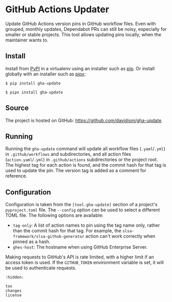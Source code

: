 # GitHub Actions Updater

Update GitHub Actions version pins in GitHub workflow files. Even with grouped,
monthly updates, Dependabot PRs can still be noisy, especially for smaller or
stable projects. This tool allows updating pins locally, when the maintainer
wants to.

## Install

Install from [PyPI] in a virtualenv using an installer such as [pip]. Or install
globally with an installer such as [pipx]:

[PyPI]: https://pypi.org/project/gha-update/
[pip]: https://pip.pypa.io
[pipx]: https://pipx.pypa.io

```
$ pip install gha-update
```

```
$ pipx install gha-update
```

## Source

The project is hosted on GitHub: <https://github.com/davidism/gha-update>.

## Running

Running the `gha-update` command will update all workflow files
(`.yaml`/`.yml`) in `.github/workflows` and subdirectories, and all action
files (`action.yaml`/`.yml`) in `.github/actions` subdirectories or the
project root. The highest tag for each action is found, and the commit hash for
that tag is used to update the pin. The version tag is added as a comment for
reference.

## Configuration

Configuration is taken from the `[tool.gha-update]` section of a project's
`pyproject.toml` file. The `--config` option can be used to select a different
TOML file. The following options are available:

-   `tag-only`: A list of action names to pin using the tag name only, rather
    than the commit hash for that tag. For example, the
    `slsa-framework/slsa-github-generator` action can't work correctly when
    pinned as a hash.
-   `ghes-host`: The hostname when using GitHub Enterprise Server.


Making requests to GitHub's API is rate limited, with a higher limit if an
access token is used. If the `GITHUB_TOKEN` environment variable is set, it will
be used to authenticate requests.

```{toctree}
:hidden:

tox
changes
license
```
